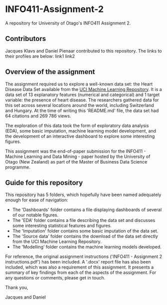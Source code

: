 # INFO411-Assignment-2
A repository for University of Otago's INFO411 Assignment 2.
## Contributors
Jacques Klavs and Daniel Pienaar contributed to this repository. The links to their profiles are below:
  link1
  link2
## Overview of the assignment
The assignment required us to explore a well-known data set: the Heart Disease Data Set available from the [UCI Machine Learning Repository](https://archive.ics.uci.edu/dataset/45/heart+disease). It is a data set of 13 explanatory features (numerical and categorical) and 1 target variable: the presence of heart disease. The researchers gathered data for this set across several locations around the world, including Switzerland and Hungary. At the time of writing this 'README.md' file, the data set had 64 citations and 269 786 views.

The exploration of this data took the form of exploratory data analysis (EDA), some basic imputation, machine learning model development, and the development of an interactive dashboard to explore some interesting figures.

This assignment was the end-of-paper submission for the INFO411 - Machine Learning and Data Mining - paper hosted by the University of Otago (New Zealand) as part of the Master of Business Data Science programme.
## Guide for this repository
This repository has 5 folders, which hopefully have been named adequately enough for ease of navigation: 
- The 'Dashboards' folder contains a file displaying dashboards of several of our notable figures.
- The 'EDA' folder contains a file describing the data set and discusses some interesting statistical features and figures.
- The 'Imputation' folder contains some basic imputation of the data set.
- The 'Source data' folder contains the download of the data set directly from the UCI Machine Learning Repository.
- The 'Modelling' folder contains the machine learning models developed.

For reference, the original assignment instructions ('INFO411 - Assignment 2 instructions.pdf') has been included. A '.docx' report file has also been included, which was also a requirement of this assignment. It presents a summary of key findings from each of the aspects of the assignment.
For any questions or comments, please get in touch.

Thank you,

Jacques and Daniel
